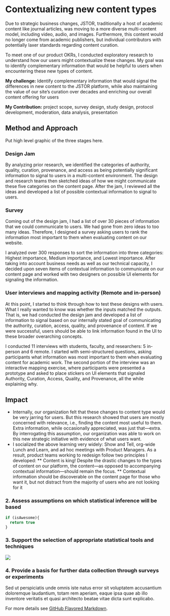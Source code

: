 # Contextualizing new content types

Due to strategic business changes, JSTOR, traditionally a host of academic content like journal articles, was moving to a more diverse multi-content model, including video, audio, and images. Furthermore, this content would no longer come from academic publishers, but individual contributors with potentially laxer standards regarding content curation. 

To meet one of our product OKRs, I conducted exploratory research to understand how our users might contextualize these changes. My goal was to identify complementary information that would be helpful to users when encountering these new types of content. 

**My challenge:** Identify complementary information that would signal the differences in new content to the JSTOR platform, while also maintaining the value of our site’s curation over decades and enriching our overall content offering for users

**My Contribution:** project scope, survey design, study design, protocol development, moderation, data analysis, presentation


## Method and Approach

Put high level graphic of the three stages here. 

### Design Jam

By analyzing prior research, we identified the categories of authority, quality, curation, provenance, and access as being potentially significant information to signal to users in a multi-content environment. The design and research teams then sketched ideas of how we might communicate these five categories on the content page. After the jam, I reviewed all the ideas and developed a list of possible contextual information to signal to users. 

### Survey

Coming out of the design jam, I had a list of over 30 pieces of information that we could communicate to users. We had gone from zero ideas to too many ideas. Therefore, I designed a survey asking users to rank the information most important to them when evaluating content on our website. 

I analyzed over 300 responses to sort the information into three categories: Highest importance, Medium importance, and Lowest importance. After taking into account business needs as well as our technical capacity, I decided upon seven items of contextual information to communicate on our content page and worked with two designers on possible UI elements for signaling the information.

### User interviews and mapping activity (Remote and in-person)

At this point, I started to think through how to test these designs with users. What I really wanted to know was whether the inputs matched the outputs. That is, we had conducted the design jam and developed a list of information to signal based on our internally stated goal of communicating the authority, curation, access, quality, and provenance of content. If we were successful, users should be able to link information found in the UI to these broader overarching concepts. 

I conducted 11 interviews with students, faculty, and researchers: 5 in-person and 6 remote. I started with semi-structured questions, asking participants what information was most important to them when evaluating content for academic work. The second portion of the interview was an interactive mapping exercise, where participants were presented a prototype and asked to place stickers on UI elements that signaled Authority, Curation, Access, Quality, and Provenance, all the while explaining why. 

## Impact

* Internally, our organization felt that these changes to content type would be very jarring for users. But this research showed that users are mostly concerned with relevance, i.e., finding the content most useful to them. Extra information, while occasionally appreciated, was just that—extra. By interrogating this assumption, our organization was able to work on this new strategic initiative with evidence of what users want. 
* I socialized the above learning very widely: Show and Tell, org-wide Lunch and Learn, and ad hoc meetings with Product Managers. As a result, product teams working to redesign follow two principles I developed: 
  ** Content is king! Despite the drastic changes to the types of content on our platform, the content—as opposed to accompanying contextual information—should   remain the focus. 
  ** Contextual information should be discoverable on the content page for those who want it, but not distract from the majority of users who are not looking for it



### 2. Assess assumptions on which statistical inference will be based

```javascript
if (isAwesome){
  return true
}
```

### 3. Support the selection of appropriate statistical tools and techniques

<img src="images/dummy_thumbnail.jpg?raw=true"/>

### 4. Provide a basis for further data collection through surveys or experiments

Sed ut perspiciatis unde omnis iste natus error sit voluptatem accusantium doloremque laudantium, totam rem aperiam, eaque ipsa quae ab illo inventore veritatis et quasi architecto beatae vitae dicta sunt explicabo. 

For more details see [GitHub Flavored Markdown](https://guides.github.com/features/mastering-markdown/).
